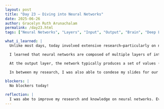 ```yaml
---
layout: post
title: "Day 23 – Diving into Neural Networks"
date: 2025-06-26
author: Gracelyn Ruth Arunachalam
permalink: /day23.html
tags: ["Neural Networks", "Layers", "Input", "Output", "Brain", "Deep Learning"]

what_i_learned: |
  Unlike most days, today involved extensive research—particularly on neural networks. I began my exploration by watching several educational videos on YouTube that explained the fundamental concepts and theoretical underpinnings of deep learning.

  I learned that neural networks are composed of multiple layers of interconnected nodes, often compared to neurons in the human brain. Each node receives input from nodes in the previous layer, applies a set of learned weights and a mathematical function (usually a non-linear activation function), and passes the result to the next layer. This layered structure allows the network to learn complex patterns in data.

  At the output layer, the network typically produces a set of values (often normalized between 0 and 1), and the node with the highest value is considered the model’s predicted output. This architecture—especially in deep neural networks—enables the model to extract and recognize intricate features from the input data. Such networks are particularly effective in applications like image recognition, where identifying subtle patterns is crucial.

  In between my research, I was also able to condese my slides for our presentation into a concise and non-redundant list of my achievements, challenges and solutions.
  
blockers: |
  No blockers today!

reflection: |
  I was abe to improve my research and knowledge on neural networks. Even though the math was complex, I was able to grasp the general idea and benefits of neural networks. Despite the topic being useful in the field of image recognition, I obtained a general idea of what Machine Learning can truly do.
---
```

